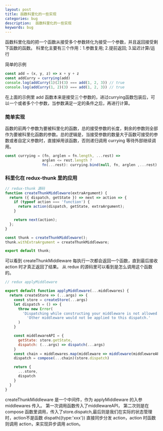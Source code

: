 ```yaml
---
layout: post
title: 函数科里化的一些实现
categories: bug
description:  函数科里化的一些实现
keywords: bug
---
```


函数科里化指的把一个函数从接受多个参数转化为接受一个参数，并且返回接受剩下函数的函数。
科里化主要有三个作用：1.参数复用; 2.提前返回; 3.延迟计算/运行

简单的示例
```js
const add = (x, y, z) => x + y + z
const addCurry = currying(add)
console.log(addCurry(1)(2)(3) === add(1, 2, 3)) // true
console.log(addCurry(1, 2)(3) === add(1, 2, 3)) // true
```
在上面的示例里 add 函数本来是接受三个参数的，进过currying函数包装后，可以一个或者多个个参数，当参数满足一定的条件之后，再进行计算。
### 简单实现

函数的前两个参数为要被科里化的函数，总的接受参数的长度，剩余的参数则全部作为要被科里化函数的参数。总的逻辑是，当接受参数的数量大于函数可接受的参数或者自定义参数时，直接掉用该函数，否则递归调用 currying 等待外部继续调用。

```js
const currying = (fn, arglen = fn.length, ...rest) => 
                 arglen <= rest.length ? 
                 fn(...rest): currying.bind(null, fn, arglen ,...rest)
```


### 科里化在 redux-thunk 里的应用
```js 
// redux-thunk 源码
function createThunkMiddleware(extraArgument) {
  return ({ dispatch, getState }) => next => action => {
    if (typeof action === 'function') {
      return action(dispatch, getState, extraArgument);
    }

    return next(action);
  };
}

const thunk = createThunkMiddleware();
thunk.withExtraArgument = createThunkMiddleware;

export default thunk;

```

可以看到 createThunkMiddleware 每执行一次都会返回一个函数，直到最后接收 action 时才真正返回了结果。
从 redux 的源码里可以看到是怎么调用这个函数的。
```js
// redux applyMiddleware

export default function applyMiddleware(...middlewares) {
  return createStore => (...args) => {
    const store = createStore(...args)
    let dispatch = () => {
      throw new Error(
        'Dispatching while constructing your middleware is not allowed. ' +
          'Other middleware would not be applied to this dispatch.'
      )
    }

    const middlewareAPI = {
      getState: store.getState,
      dispatch: (...args) => dispatch(...args)
    }
    const chain = middlewares.map(middleware => middleware(middlewareAPI))
    dispatch = compose(...chain)(store.dispatch)

    return {
      ...store,
      dispatch
    }
  }
}

```
createThunkMiddleware 是一个中间件，作为 applyMiddleware 的入参 middlewares 传入。
第一次调用函数传入了middlewareAPI， 第二次则是在 compose 函数里调用，传入了store.dispatch,最后则是我们在实际的状态管理时，action不是函数 dispath({type:'xxx'}) 直接同步分发 action，action 时函数则调用 action，来实现异步调用 action。